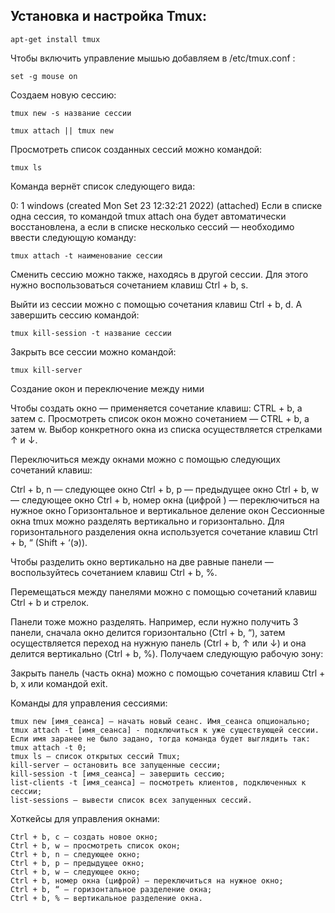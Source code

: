 
## Установка и настройка Tmux:
```
apt-get install tmux
```

Чтобы включить управление мышью добавляем в /etc/tmux.conf :
```
set -g mouse on
```
Создаем новую сессию:
```
tmux new -s название сессии
```
``` 
tmux attach || tmux new
```

Просмотреть список созданных сессий можно командой:
```
tmux ls
```
Команда вернёт список следующего вида:

0: 1 windows (created Mon Set 23 12:32:21 2022) (attached)
Если в списке одна сессия, то командой tmux attach она будет автоматически восстановлена, а если в списке несколько сессий 
— необходимо ввести следующую команду:
```
tmux attach -t наименование сессии
```

Сменить сессию можно также, находясь в другой сессии. Для этого нужно воспользоваться сочетанием клавиш Ctrl + b, s.


Выйти из сессии можно с помощью сочетания клавиш Ctrl + b, d. А завершить сессию командой:
```
tmux kill-session -t название сессии
```
Закрыть все сессии можно командой:
```
tmux kill-server
```
Создание окон и переключение между ними

Чтобы создать окно — применяется сочетание клавиш: CTRL + b, а затем c. 
Просмотреть список окон можно сочетанием — CTRL + b, а затем w. 
Выбор конкретного окна из списка осуществляется стрелками ↑ и ↓.

Переключиться между окнами можно с помощью следующих сочетаний клавиш:

Ctrl + b, n — следующее окно 
Ctrl + b, p — предыдущее окно
Ctrl + b, w — следующее окно
Ctrl + b, номер окна (цифрой ) — переключиться на нужное окно
Горизонтальное и вертикальное деление окон
Сессионные окна tmux можно разделять вертикально и горизонтально. 
Для горизонтального разделения окна используется сочетание клавиш Ctrl + b, “ (Shift + ‘(э)).


Чтобы разделить окно вертикально на две равные панели — воспользуйтесь сочетанием клавиш Ctrl + b, %.


Перемещаться между панелями можно с помощью сочетаний клавиш Ctrl + b и стрелок.

Панели тоже можно разделять. 
Например, если нужно получить 3 панели, сначала окно делится горизонтально (Ctrl + b, “), 
затем осуществляется переход на нужную панель (Ctrl + b, ↑ или ↓) и она делится вертикально (Ctrl + b, %). 
Получаем следующую рабочую зону:


Закрыть панель (часть окна) можно с помощью сочетания клавиш Ctrl + b, x или командой exit.

Команды для управления сессиями:

    tmux new [имя_сеанса] — начать новый сеанс. Имя_сеанса опционально;
    tmux attach -t [имя_сеанса] - подключиться к уже существующей сессии. 
    Если имя заранее не было задано, тогда команда будет выглядить так: 
    tmux attach -t 0;
    tmux ls — список открытых сессий Tmux;
    kill-server — остановить все запущенные сессии;
    kill-session -t [имя_сеанса] — завершить сессию;
    list-clients -t [имя_сеанса] — посмотреть клиентов, подключенных к сессии;
    list-sessions — вывести список всех запущенных сессий.
    
Хоткейсы для управления окнами:

    Ctrl + b, c — создать новое окно;
    Ctrl + b, w — просмотреть список окон;
    Ctrl + b, n — следующее окно;
    Ctrl + b, p — предыдущее окно;
    Ctrl + b, w — следующее окно;
    Ctrl + b, номер окна (цифрой) — переключиться на нужное окно;
    Ctrl + b, “ — горизонтальное разделение окна;
    Ctrl + b, % — вертикальное разделение окна.
